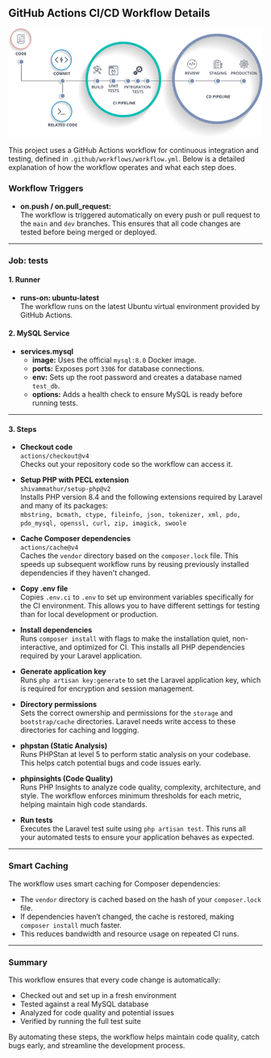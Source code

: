## GitHub Actions CI/CD Workflow Details


![CI/CD Workflow Overview](./image.webp)


This project uses a GitHub Actions workflow for continuous integration and testing, defined in `.github/workflows/workflow.yml`. Below is a detailed explanation of how the workflow operates and what each step does.

### Workflow Triggers

- **on.push / on.pull_request:**  
  The workflow is triggered automatically on every push or pull request to the `main` and `dev` branches. This ensures that all code changes are tested before being merged or deployed.

---

### Job: tests

#### 1. Runner

- **runs-on: ubuntu-latest**  
  The workflow runs on the latest Ubuntu virtual environment provided by GitHub Actions.

#### 2. MySQL Service

- **services.mysql**  
  - **image:** Uses the official `mysql:8.0` Docker image.
  - **ports:** Exposes port `3306` for database connections.
  - **env:** Sets up the root password and creates a database named `test_db`.
  - **options:** Adds a health check to ensure MySQL is ready before running tests.

---

#### 3. Steps

- **Checkout code**  
  `actions/checkout@v4`  
  Checks out your repository code so the workflow can access it.

- **Setup PHP with PECL extension**  
  `shivammathur/setup-php@v2`  
  Installs PHP version 8.4 and the following extensions required by Laravel and many of its packages:  
  `mbstring, bcmath, ctype, fileinfo, json, tokenizer, xml, pdo, pdo_mysql, openssl, curl, zip, imagick, swoole`

- **Cache Composer dependencies**  
  `actions/cache@v4`  
  Caches the `vendor` directory based on the `composer.lock` file. This speeds up subsequent workflow runs by reusing previously installed dependencies if they haven't changed.

- **Copy .env file**  
  Copies `.env.ci` to `.env` to set up environment variables specifically for the CI environment. This allows you to have different settings for testing than for local development or production.

- **Install dependencies**  
  Runs `composer install` with flags to make the installation quiet, non-interactive, and optimized for CI. This installs all PHP dependencies required by your Laravel application.

- **Generate application key**  
  Runs `php artisan key:generate` to set the Laravel application key, which is required for encryption and session management.

- **Directory permissions**  
  Sets the correct ownership and permissions for the `storage` and `bootstrap/cache` directories. Laravel needs write access to these directories for caching and logging.

- **phpstan (Static Analysis)**  
  Runs PHPStan at level 5 to perform static analysis on your codebase. This helps catch potential bugs and code issues early.

- **phpinsights (Code Quality)**  
  Runs PHP Insights to analyze code quality, complexity, architecture, and style. The workflow enforces minimum thresholds for each metric, helping maintain high code standards.

- **Run tests**  
  Executes the Laravel test suite using `php artisan test`. This runs all your automated tests to ensure your application behaves as expected.

---

### Smart Caching

The workflow uses smart caching for Composer dependencies:
- The `vendor` directory is cached based on the hash of your `composer.lock` file.
- If dependencies haven’t changed, the cache is restored, making `composer install` much faster.
- This reduces bandwidth and resource usage on repeated CI runs.

---

### Summary

This workflow ensures that every code change is automatically:
- Checked out and set up in a fresh environment
- Tested against a real MySQL database
- Analyzed for code quality and potential issues
- Verified by running the full test suite

By automating these steps, the workflow helps maintain code quality, catch bugs early, and streamline the development process.
